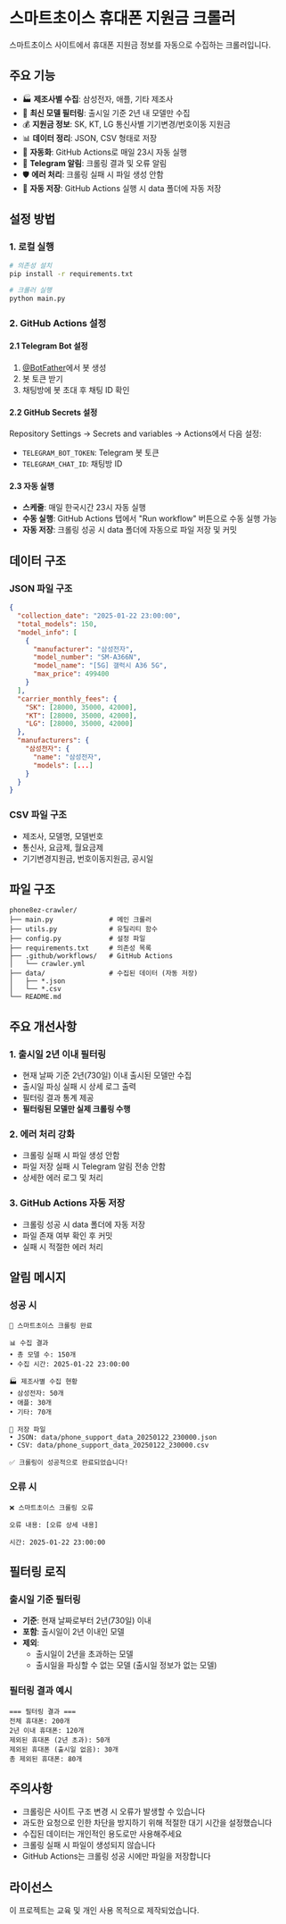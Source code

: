 # 스마트초이스 휴대폰 지원금 크롤러

스마트초이스 사이트에서 휴대폰 지원금 정보를 자동으로 수집하는 크롤러입니다.

## 주요 기능

- 🏭 **제조사별 수집**: 삼성전자, 애플, 기타 제조사
- 📅 **최신 모델 필터링**: 출시일 기준 2년 내 모델만 수집
- 💰 **지원금 정보**: SK, KT, LG 통신사별 기기변경/번호이동 지원금
- 📊 **데이터 정리**: JSON, CSV 형태로 저장
- 🤖 **자동화**: GitHub Actions로 매일 23시 자동 실행
- 📱 **Telegram 알림**: 크롤링 결과 및 오류 알림
- 🛡️ **에러 처리**: 크롤링 실패 시 파일 생성 안함
- 🔄 **자동 저장**: GitHub Actions 실행 시 data 폴더에 자동 저장

## 설정 방법

### 1. 로컬 실행

```bash
# 의존성 설치
pip install -r requirements.txt

# 크롤러 실행
python main.py
```

### 2. GitHub Actions 설정

#### 2.1 Telegram Bot 설정

1. [@BotFather](https://t.me/botfather)에서 봇 생성
2. 봇 토큰 받기
3. 채팅방에 봇 초대 후 채팅 ID 확인

#### 2.2 GitHub Secrets 설정

Repository Settings → Secrets and variables → Actions에서 다음 설정:

- `TELEGRAM_BOT_TOKEN`: Telegram 봇 토큰
- `TELEGRAM_CHAT_ID`: 채팅방 ID

#### 2.3 자동 실행

- **스케줄**: 매일 한국시간 23시 자동 실행
- **수동 실행**: GitHub Actions 탭에서 "Run workflow" 버튼으로 수동 실행 가능
- **자동 저장**: 크롤링 성공 시 data 폴더에 자동으로 파일 저장 및 커밋

## 데이터 구조

### JSON 파일 구조
```json
{
  "collection_date": "2025-01-22 23:00:00",
  "total_models": 150,
  "model_info": [
    {
      "manufacturer": "삼성전자",
      "model_number": "SM-A366N",
      "model_name": "[5G] 갤럭시 A36 5G",
      "max_price": 499400
    }
  ],
  "carrier_monthly_fees": {
    "SK": [28000, 35000, 42000],
    "KT": [28000, 35000, 42000],
    "LG": [28000, 35000, 42000]
  },
  "manufacturers": {
    "삼성전자": {
      "name": "삼성전자",
      "models": [...]
    }
  }
}
```

### CSV 파일 구조
- 제조사, 모델명, 모델번호
- 통신사, 요금제, 월요금제
- 기기변경지원금, 번호이동지원금, 공시일

## 파일 구조

```
phone8ez-crawler/
├── main.py              # 메인 크롤러
├── utils.py             # 유틸리티 함수
├── config.py            # 설정 파일
├── requirements.txt     # 의존성 목록
├── .github/workflows/   # GitHub Actions
│   └── crawler.yml
├── data/                # 수집된 데이터 (자동 저장)
│   ├── *.json
│   └── *.csv
└── README.md
```

## 주요 개선사항

### 1. 출시일 2년 이내 필터링
- 현재 날짜 기준 2년(730일) 이내 출시된 모델만 수집
- 출시일 파싱 실패 시 상세 로그 출력
- 필터링 결과 통계 제공
- **필터링된 모델만 실제 크롤링 수행**

### 2. 에러 처리 강화
- 크롤링 실패 시 파일 생성 안함
- 파일 저장 실패 시 Telegram 알림 전송 안함
- 상세한 에러 로그 및 처리

### 3. GitHub Actions 자동 저장
- 크롤링 성공 시 data 폴더에 자동 저장
- 파일 존재 여부 확인 후 커밋
- 실패 시 적절한 에러 처리

## 알림 메시지

### 성공 시
```
📱 스마트초이스 크롤링 완료

📊 수집 결과
• 총 모델 수: 150개
• 수집 시간: 2025-01-22 23:00:00

🏭 제조사별 수집 현황
• 삼성전자: 50개
• 애플: 30개
• 기타: 70개

📁 저장 파일
• JSON: data/phone_support_data_20250122_230000.json
• CSV: data/phone_support_data_20250122_230000.csv

✅ 크롤링이 성공적으로 완료되었습니다!
```

### 오류 시
```
❌ 스마트초이스 크롤링 오류

오류 내용: [오류 상세 내용]

시간: 2025-01-22 23:00:00
```

## 필터링 로직

### 출시일 기준 필터링
- **기준**: 현재 날짜로부터 2년(730일) 이내
- **포함**: 출시일이 2년 이내인 모델
- **제외**: 
  - 출시일이 2년을 초과하는 모델
  - 출시일을 파싱할 수 없는 모델 (출시일 정보가 없는 모델)

### 필터링 결과 예시
```
=== 필터링 결과 ===
전체 휴대폰: 200개
2년 이내 휴대폰: 120개
제외된 휴대폰 (2년 초과): 50개
제외된 휴대폰 (출시일 없음): 30개
총 제외된 휴대폰: 80개
```

## 주의사항

- 크롤링은 사이트 구조 변경 시 오류가 발생할 수 있습니다
- 과도한 요청으로 인한 차단을 방지하기 위해 적절한 대기 시간을 설정했습니다
- 수집된 데이터는 개인적인 용도로만 사용해주세요
- 크롤링 실패 시 파일이 생성되지 않습니다
- GitHub Actions는 크롤링 성공 시에만 파일을 저장합니다

## 라이선스

이 프로젝트는 교육 및 개인 사용 목적으로 제작되었습니다. 